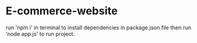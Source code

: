 # E-commerce-website
 run 'npm i' in terminal to install dependencies in package.json file
 then run 'node app.js' to run project.
